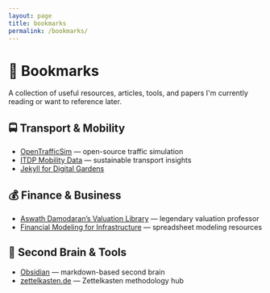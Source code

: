```yaml
---
layout: page
title: bookmarks
permalink: /bookmarks/
---
```


# 🔖 Bookmarks

A collection of useful resources, articles, tools, and papers I'm currently reading or want to reference later.

## 🚍 Transport & Mobility

- [OpenTrafficSim](https://opentrafficsim.org) — open-source traffic simulation
- [ITDP Mobility Data](https://www.itdp.org/library/) — sustainable transport insights
- [Jekyll for Digital Gardens](https://maggieappleton.com/garden-history)

## 💰 Finance & Business

- [Aswath Damodaran’s Valuation Library](http://pages.stern.nyu.edu/~adamodar/) — legendary valuation professor
- [Financial Modeling for Infrastructure](https://www.fmfinfra.com/) — spreadsheet modeling resources

## 🧠 Second Brain & Tools

- [Obsidian](https://obsidian.md) — markdown-based second brain
- [zettelkasten.de](https://zettelkasten.de) — Zettelkasten methodology hub
